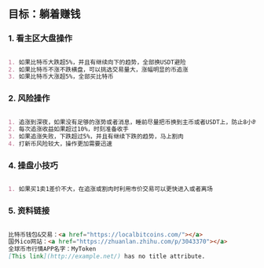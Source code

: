 ## 目标：躺着赚钱

### 1. 看主区大盘操作

```markdown

1. 如果比特币大跌超5%，并且有继续向下的趋势，全部换USDT避险
2. 如果比特币不涨不跌横盘，可以挑选交易量大，涨幅明显的币追涨
3. 如果比特币大涨超5%，全部买比特币

```

### 2. 风险操作

```markdown

1. 追涨到深夜，如果没有足够的涨势或者消息，睡前尽量把币换到主币或者USDT上，防止8小时后行情变动太大
2. 每次追涨收益如果超过10%，时刻准备收手
3. 如果追涨失败，下跌超过5%，并且有继续下跌的趋势，马上割肉
4. 打新币风险较大，操作更加需要迅速

```

### 4. 操盘小技巧

```markdown

1. 如果买1卖1差价不大，在追涨或割肉时利用市价交易可以更快进入或者离场

```

### 5. 资料链接

```markdown

比特币钱包&交易：<a href="https://localbitcoins.com/"></a>
国外ico网站：<a href="https://zhuanlan.zhihu.com/p/3043370"></a>
全球币市行情APP名字：MyToken
[This link](http://example.net/) has no title attribute.

```
